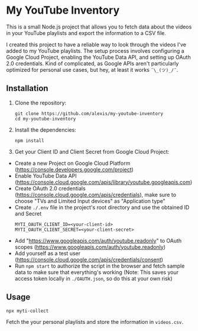 # My YouTube Inventory

This is a small Node.js project that allows you to fetch data about the videos in your YouTube playlists and export the information to a CSV file.

I created this project to have a reliable way to look through the videos I've added to my YouTube playlists. The setup process involves configuring a Google Cloud Project, enabling the YouTube Data API, and setting up OAuth 2.0 credentials. Kind of complicated, as Google APIs aren't particularly optimized for personal use cases, but hey, at least it works `¯\_(ツ)_/¯`.

## Installation

1. Clone the repository:
    ```shell
    git clone https://github.com/alexis/my-youtube-inventory
    cd my-youtube-inventory
    ```
2. Install the dependencies:
    ```shell
    npm install
    ```
3. Get your Client ID and Client Secret from Google Cloud Project:
  - Create a new Project on Google Cloud Platform (https://console.developers.google.com/project)
  - Enable YouTube Data API (https://console.cloud.google.com/apis/library/youtube.googleapis.com)
  - Create OAuth 2.0 credentials (https://console.cloud.google.com/apis/credentials),
    make sure to choose "TVs and Limited Input devices" as "Application type"
  - Create `./.env` file in the project's root directory and use the obtained ID and Secret
    ```shell
    MYTI_OAUTH_CLIENT_ID=<your-client-id>
    MYTI_OAUTH_CLIENT_SECRET=<your-client-secret>

    ```
  - Add "https://www.googleapis.com/auth/youtube.readonly" to OAuth scopes (https://www.googleapis.com/auth/youtube.readonly)
  - Add yourself as a test user (https://console.cloud.google.com/apis/credentials/consent)
  - Run `npm start` to authorize the script in the browser and fetch sample data to make sure that everything's working
    (Note: This saves your access token locally in `./OAUTH.json`, so do this at your own risk)

## Usage

```shell
npx myti-collect
```

Fetch the your personal playlists and store the information in `videos.csv`.
